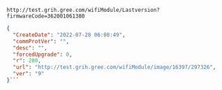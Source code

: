 `http://test.grih.gree.com/wifiModule/Lastversion?firmwareCode=362001061380`

```json
{
  "CreateDate": "2022-07-28 06:08:49",
  "commProtVer": "",
  "desc": "",
  "forcedUpgrade": 0,
  "r": 200,
  "url": "http://test.grih.gree.com/wifiModule/image/16397/297326",
  "ver": "9"
}```